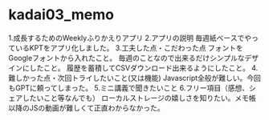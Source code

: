# kadai03_memo

1.成長するためのWeeklyふりかえりアプリ 
2.アプリの説明 毎週紙ベースでやっているKPTをアプリ化しました。 
3.工夫した点・こだわった点 フォントをGoogleフォントから入れたこと。 毎週のことなので出来るだけシンプルなデザインにしたこと。 履歴を蓄積してCSVダウンロード出来るようにしたこと。 
4.難しかった点・次回トライしたいこと(又は機能) Javascript全般が難しい。今回もGPTに頼ってしまった。 
5.ミニ講義で聞きたいこと 
6.フリー項目（感想、シェアしたいこと等なんでも） ローカルストレージの嬉しさを知りたい。メモ帳以降のJSの動画が難しくて正直わからなかった。
